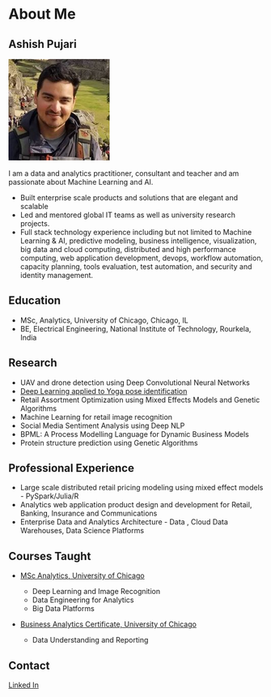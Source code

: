 # About Me

## Ashish Pujari

<img src="profile.jpg">

I am a data and analytics practitioner, consultant and teacher and am passionate about Machine Learning and AI. 

* Built enterprise scale products and solutions that are elegant and scalable
* Led and mentored global IT teams as well as university research projects. 
* Full stack technology experience including but not limited to Machine Learning & AI, predictive modeling, business intelligence, visualization, big data and cloud computing, distributed and high performance computing, web application development, devops, workflow automation, capacity planning, tools evaluation, test automation, and security and identity management. 

## Education

* MSc, Analytics, University of Chicago, Chicago, IL
* BE, Electrical Engineering, National Institute of Technology, Rourkela, India

## Research

* UAV and drone detection using Deep Convolutional Neural Networks
* [Deep Learning applied to Yoga pose identification](https://grahamschool.uchicago.edu/academic-programs/masters-degrees/analytics/yoga)
* Retail Assortment Optimization using Mixed Effects Models and Genetic Algorithms
* Machine Learning for retail image recognition
* Social Media Sentiment Analysis using Deep NLP 
* BPML: A Process Modelling Language for Dynamic Business Models
* Protein structure prediction using Genetic Algorithms

## Professional Experience

* Large scale distributed retail pricing modeling using mixed effect models - PySpark/Julia/R 
* Analytics web application product design and development for Retail, Banking, Insurance and Communications
* Enterprise Data
and Analytics Architecture - Data 
  , Cloud Data Warehouses, Data Science Platforms 


## Courses Taught

* [MSc Analytics, University of Chicago](https://grahamschool.uchicago.edu/academic-programs/masters-degrees/analytics/instructors) 
  - Deep Learning and Image Recognition
  - Data Engineering for Analytics 
  - Big Data Platforms
 
* [Business Analytics Certificate, University of Chicago](https://grahamschool.uchicago.edu/news/ashish-pujari-importance-data-today)
  - Data Understanding and Reporting

## Contact

[Linked In](https://www.linkedin.com/in/apujari)
